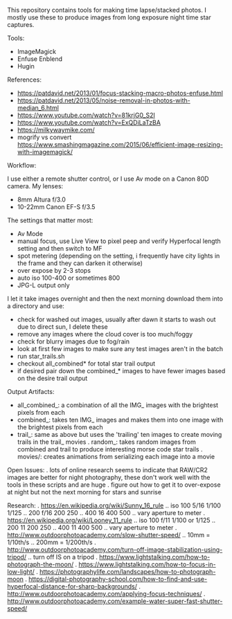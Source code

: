 This repository contains tools for making time lapse/stacked photos. I mostly use these
to produce images from long exposure night time star captures.

Tools:
* ImageMagick
* Enfuse Enblend
* Hugin

References:
* https://patdavid.net/2013/01/focus-stacking-macro-photos-enfuse.html
* https://patdavid.net/2013/05/noise-removal-in-photos-with-median_6.html
* https://www.youtube.com/watch?v=81krjG0_S2I
* https://www.youtube.com/watch?v=ExQDiLaTzBA
* https://milkywaymike.com/
* mogrify vs convert https://www.smashingmagazine.com/2015/06/efficient-image-resizing-with-imagemagick/


Workflow:

I use either a remote shutter control, or I use Av mode on a Canon 80D camera.
My lenses:
* 8mm Altura f/3.0
* 10-22mm Canon EF-S f/3.5 

The settings that matter most:
* Av Mode
* manual focus, use Live View to pixel peep and verify Hyperfocal length setting and then switch to MF
* spot metering (depending on the setting, i frequently have city lights in the frame and they can darken it otherwise)
* over expose by 2-3 stops
* auto iso 100-400 or sometimes 800
* JPG-L output only

I let it take images overnight and then the next morning download them into a directory and use:
* check for washed out images, usually after dawn it starts to wash out due to direct sun, I delete these
* remove any images where the cloud cover is too much/foggy
* check for blurry images due to fog/rain
* look at first few images to make sure any test images aren't in the batch
* run star_trails.sh
* checkout all_combined* for total star trail output
* if desired pair down the combined_* images to have fewer images based on the desire trail output

Output Artifacts:
* all_combined_: a combination of all the IMG_ images with the brightest pixels from each
* combined_: takes ten IMG_ images and makes them into one image with the brightest pixels from each
* trail_: same as above but uses the 'trailing' ten images to create moving trails in the trail_ movies
. random_: takes random images from combined and trail to produce interesting morse code star trails
. movies/: creates animations from serializing each image into a movie

Open Issues:
. lots of online research seems to indicate that RAW/CR2 images are better for night photography, these don't work well with the tools in these scripts and are huge
. figure out how to get it to over-expose at night but not the next morning for stars and sunrise

Research:
. https://en.wikipedia.org/wiki/Sunny_16_rule
.. iso 100 5/16 1/100 1/125
.. 200 f/16 200 250
.. 400 16 400 500
.. vary aperture to meter
. https://en.wikipedia.org/wiki/Looney_11_rule
.. iso 100 f/11 1/100 or 1/125
.. 200 11 200 250
.. 400 11 400 500
.. vary aperture to meter
. http://www.outdoorphotoacademy.com/slow-shutter-speed/
.. 10mm = 1/10th/s
.. 200mm = 1/200th/s
. http://www.outdoorphotoacademy.com/turn-off-image-stabilization-using-tripod/
.. turn off IS on a tripod
. https://www.lightstalking.com/how-to-photograph-the-moon/
. https://www.lightstalking.com/how-to-focus-in-low-light/
. https://photographylife.com/landscapes/how-to-photograph-moon
. https://digital-photography-school.com/how-to-find-and-use-hyperfocal-distance-for-sharp-backgrounds/
. http://www.outdoorphotoacademy.com/applying-focus-techniques/
. http://www.outdoorphotoacademy.com/example-water-super-fast-shutter-speed/
